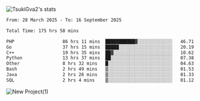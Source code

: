 
![TsukiGva2's stats](https://github-readme-stats.vercel.app/api?username=TsukiGva2&show_icons=true&theme=gruvbox)

<!--START_SECTION:waka-->

```txt
From: 28 March 2025 - To: 16 September 2025

Total Time: 175 hrs 58 mins

PHP                  86 hrs 11 mins  ███████████▓░░░░░░░░░░░░░   46.71 %
Go                   37 hrs 15 mins  █████░░░░░░░░░░░░░░░░░░░░   20.19 %
C++                  19 hrs 35 mins  ██▓░░░░░░░░░░░░░░░░░░░░░░   10.62 %
Python               13 hrs 37 mins  ██░░░░░░░░░░░░░░░░░░░░░░░   07.38 %
Other                8 hrs 32 mins   █░░░░░░░░░░░░░░░░░░░░░░░░   04.63 %
Bash                 2 hrs 49 mins   ▒░░░░░░░░░░░░░░░░░░░░░░░░   01.53 %
Java                 2 hrs 26 mins   ▒░░░░░░░░░░░░░░░░░░░░░░░░   01.33 %
SQL                  2 hrs 4 mins    ▒░░░░░░░░░░░░░░░░░░░░░░░░   01.12 %
```

<!--END_SECTION:waka-->

![New Project(1)](https://github.com/user-attachments/assets/ca397c4b-527a-4830-9802-b71a2622b058)

<!--
![91IYheGYbCL](https://github.com/user-attachments/assets/81d7ee5b-489d-41a0-a545-5872971bd286)
-->
